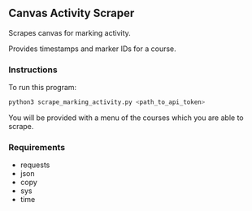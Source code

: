 ## Canvas Activity Scraper ##
Scrapes canvas for marking activity.

Provides timestamps and marker IDs for a course.

### Instructions ###

To run this program:

```bash
python3 scrape_marking_activity.py <path_to_api_token>

```

You will be provided with a menu of the courses which you are able to scrape.

### Requirements ###

* requests
* json
* copy
* sys
* time

